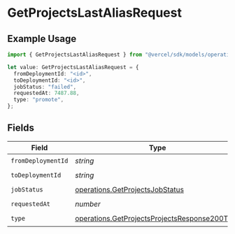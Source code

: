 # GetProjectsLastAliasRequest

## Example Usage

```typescript
import { GetProjectsLastAliasRequest } from "@vercel/sdk/models/operations/getprojects.js";

let value: GetProjectsLastAliasRequest = {
  fromDeploymentId: "<id>",
  toDeploymentId: "<id>",
  jobStatus: "failed",
  requestedAt: 7487.88,
  type: "promote",
};
```

## Fields

| Field                                                                                                          | Type                                                                                                           | Required                                                                                                       | Description                                                                                                    |
| -------------------------------------------------------------------------------------------------------------- | -------------------------------------------------------------------------------------------------------------- | -------------------------------------------------------------------------------------------------------------- | -------------------------------------------------------------------------------------------------------------- |
| `fromDeploymentId`                                                                                             | *string*                                                                                                       | :heavy_check_mark:                                                                                             | N/A                                                                                                            |
| `toDeploymentId`                                                                                               | *string*                                                                                                       | :heavy_check_mark:                                                                                             | N/A                                                                                                            |
| `jobStatus`                                                                                                    | [operations.GetProjectsJobStatus](../../models/operations/getprojectsjobstatus.md)                             | :heavy_check_mark:                                                                                             | N/A                                                                                                            |
| `requestedAt`                                                                                                  | *number*                                                                                                       | :heavy_check_mark:                                                                                             | N/A                                                                                                            |
| `type`                                                                                                         | [operations.GetProjectsProjectsResponse200Type](../../models/operations/getprojectsprojectsresponse200type.md) | :heavy_check_mark:                                                                                             | N/A                                                                                                            |